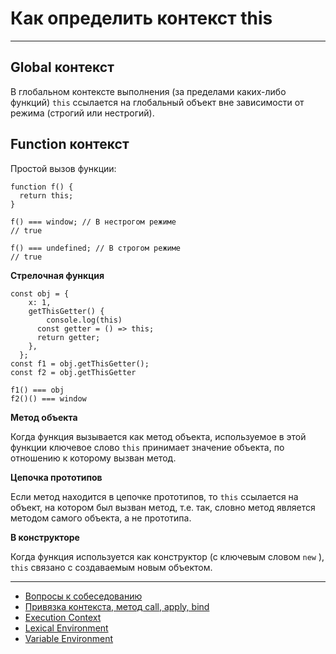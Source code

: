 # Как определить контекст this
____

## Global контекст

В глобальном контексте выполнения (за пределами каких-либо функций) `this` ссылается на глобальный объект вне зависимости от режима (строгий или нестрогий).


## Function контекст

Простой вызов функции:

```
function f() {
  return this;
}

f() === window; // В нестрогом режиме
// true

f() === undefined; // В строгом режиме
// true

```
**Cтрелочная функция**
```
const obj = {
    x: 1,
    getThisGetter() {
        console.log(this)
      const getter = () => this;
      return getter;
    },
  };
const f1 = obj.getThisGetter();
const f2 = obj.getThisGetter

f1() === obj
f2()() === window
```

**Метод объекта**

Когда функция вызывается как метод объекта, используемое в этой функции ключевое слово `this` принимает значение объекта, по отношению к которому вызван метод.

**Цепочка прототипов**

Если метод находится в цепочке прототипов, то `this` ссылается на объект, на котором был вызван метод, т.е. так, словно метод является методом самого объекта, а не прототипа.

**В конструкторе**

Когда функция используется как конструктор (с ключевым словом `new` ), `this` связано с создаваемым новым объектом.
____
- [Вопросы к собеседованию](../../README.md)
- [Привязка контекста, метод call, apply, bind](./methods.md)
- [Execution Context](./executionContext.md)
- [Lexical Environment](./LexicalEnvironment.md)
- [Variable Environment](./variableEnvironment.md)